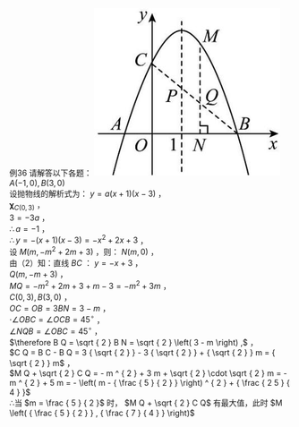 例36 请解答以下各题：
![](<../../qs_image_DB/专题2-7_二次函数中的最值问题（解析版）/16477ae565945975747fe79b086aa59d168bca6550fbacd39cd01f2a360630ed.jpg>)
$A ( - 1 , 0 ) , B ( 3 , 0 )$   
设抛物线的解析式为： $y = a ( x + 1 ) ( x - 3 )$ ，  
$\mathbf { \chi } _ { C \left( 0 , 3 \right) }$ ，  
$3 = - 3 a$ ，  
$\therefore a = - 1$ ，  
$\therefore y = - ( x + 1 ) ( x - 3 ) = - x ^ { 2 } + 2 x + 3$ ，  
设 $M \left( m , - m ^ { 2 } + 2 m + 3 \right)$ ，则： $N ( m , 0 )$ ，  
由（2）知：直线 $B C$ ： $y = - x + 3$ ，  
$Q \left( m , - m + 3 \right)$ ，  
$M Q = - m ^ { 2 } + 2 m + 3 + m - 3 = - m ^ { 2 } + 3 m$ ，  
$C ( 0 , 3 ) , B ( 3 , 0 )$ ，  
$O C = O B = 3 B N = 3 - m$ ，  
$\cdot \angle O B C = \angle O C B = 4 5 ^ { \circ }$ ，  
$\angle N Q B = \angle O B C = 4 5 ^ { \circ }$ ，  
$\therefore B Q = \sqrt { 2 } B N = \sqrt { 2 } \left( 3 - m \right) ,$ ，  
$C Q = B C - B Q = 3 { \sqrt { 2 } } - 3 { \sqrt { 2 } } + { \sqrt { 2 } } m = { \sqrt { 2 } } m$ ，  
$M Q + \sqrt { 2 } C Q = - m ^ { 2 } + 3 m + \sqrt { 2 } \cdot \sqrt { 2 } m = - m ^ { 2 } + 5 m = - \left( m - { \frac { 5 } { 2 } } \right) ^ { 2 } + { \frac { 2 5 } { 4 } }$   
∴当 $m = \frac { 5 } { 2 }$ 时， $M Q + \sqrt { 2 } C Q$ 有最大值，此时 $M \left( { \frac { 5 } { 2 } } , { \frac { 7 } { 4 } } \right)$   
